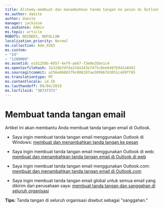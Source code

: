 ```yaml
---
title: Alchemy-membuat dan menambahkan tanda tangan ke pesan di Outlook
ms.author: daeite
author: daeite
manager: jackiesm
ms.audience: Admin
ms.topic: article
ROBOTS: NOINDEX, NOFOLLOW
localization_priority: Normal
ms.collection: Adm_O365
ms.custom:
- "24"
- "1200009"
ms.assetid: e1d1258b-6057-4ef9-ae67-f3e0e2bbe1c4
ms.openlocfilehash: 3a32db7dfda23da343e7475c0ee6497b942a8492
ms.sourcegitcommit: a256e8680379c006287ae30996763051c4d9ff85
ms.translationtype: MT
ms.contentlocale: id-ID
ms.lasthandoff: 09/04/2019
ms.locfileid: "36737372"
---
```

# <a name="creating-email-signatures"></a>Membuat tanda tangan email

Artikel ini akan membantu Anda membuat tanda tangan email di Outlook.
  
- Saya ingin membuat tanda tangan email menggunakan Outlook di Windows: [membuat dan menambahkan tanda tangan ke pesan](https://support.office.com/article/8ee5d4f4-68fd-464a-a1c1-0e1c80bb27f2.aspx)
  
- Saya ingin membuat tanda tangan email menggunakan Outlook di web: [membuat dan menambahkan tanda tangan email di Outlook di web](https://support.office.com/article/5ff9dcfd-d3f1-447b-b2e9-39f91b074ea3.aspx)

- Saya ingin membuat tanda tangan email menggunakan Outlook.com: [membuat dan menambahkan tanda tangan email di Outlook.com](https://support.office.com/article/776d9006-abdf-444e-b5b7-a61821dff034.aspx)

- Saya ingin membuat tanda tangan email global untuk semua email yang dikirim dari perusahaan saya: [membuat tanda tangan dan sanggahan di seluruh organisasi](https://docs.microsoft.com/office365/admin/setup/create-signatures-and-disclaimers)

 **Tips:** Tanda tangan di seluruh organisasi disebut sebagai "sanggahan."
  